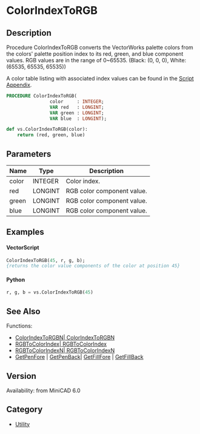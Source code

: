 # ColorIndexToRGB

## Description
Procedure ColorIndexToRGB converts the VectorWorks palette colors from the colors' palette position index to its red, green, and blue component values. 
RGB values are in the range of 0~65535. (Black: (0, 0, 0), White: (65535, 65535, 65535))

A color table listing with associated index values can be found in the [Script Appendix](../Appendix/pages/Appendix%20E%20-%20Miscellaneous%20Selectors.md#color-palette).

```pascal
PROCEDURE ColorIndexToRGB(
				color     : INTEGER;
				VAR red   : LONGINT;
				VAR green : LONGINT;
				VAR blue  : LONGINT);
```

```python
def vs.ColorIndexToRGB(color):
    return (red, green, blue)
```

## Parameters
|Name|Type|Description|
|---|---|---|
|color|INTEGER|Color index.|
|red|LONGINT|RGB color component value.|
|green|LONGINT|RGB color component value.|
|blue|LONGINT|RGB color component value.|

## Examples
#### VectorScript ####
```pascal
ColorIndexToRGB(45, r, g, b);
{returns the color value components of the color at position 45}
```
#### Python ####
```python
r, g, b = vs.ColorIndexToRGB(45)
```

## See Also
Functions:
* [ColorIndexToRGBN| ColorIndexToRGBN](ColorIndexToRGBN|%20ColorIndexToRGBN.md)
* [RGBToColorIndex| RGBToColorIndex](RGBToColorIndex|%20RGBToColorIndex.md)
* [RGBToColorIndexN| RGBToColorIndexN](RGBToColorIndexN|%20RGBToColorIndexN.md)
* [GetPenFore](GetPenFore.md) | [GetPenBack](GetPenBack.md)| [GetFillFore](GetFillFore.md) | [GetFillBack](GetFillBack.md)

## Version
Availability: from MiniCAD 6.0

## Category
* [Utility](../Categories/Utility.md)
